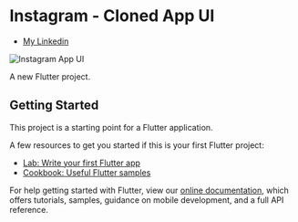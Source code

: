 # Instagram - Cloned App UI

<!-- ## [Download App Demo APK ⬇️📱](https://drive.google.com/file/d/1EmoGzeltFcirPZGDLlVxjPWnUke87uj8/view) -->

<!-- - [Support me on Patreon](https://www.patreon.com/sopheamenvan?fan_landing=true) -->
<!-- - [Watch on youtube](https://youtu.be/fJnmr22-Y7A) -->
- [My Linkedin](https://www.linkedin.com/in/sangvaleap-vanny-353b25aa/)

![Instagram App UI](https://gitlab.com/sangvaleap.vanny/screenproject/-/blob/main/Screen_Shot_2021-06-23_at_3.18.04_PM.png)

A new Flutter project.

## Getting Started

This project is a starting point for a Flutter application.

A few resources to get you started if this is your first Flutter project:

- [Lab: Write your first Flutter app](https://flutter.dev/docs/get-started/codelab)
- [Cookbook: Useful Flutter samples](https://flutter.dev/docs/cookbook)

For help getting started with Flutter, view our
[online documentation](https://flutter.dev/docs), which offers tutorials,
samples, guidance on mobile development, and a full API reference.
